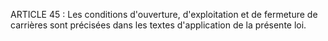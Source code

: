 ARTICLE 45 : Les conditions d'ouverture, d'exploitation et de
fermeture de carrières sont précisées dans les textes d'application de
la présente loi.